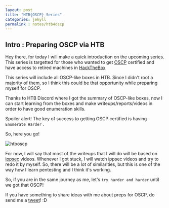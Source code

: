 ```yaml
---
layout: post
title: "HTB{OSCP} Series"
categories: jekyll
permalink : notes/htb4oscp
---
```


## Intro : Preparing OSCP via HTB

Hey there, for today I will make a quick introduction on the upcoming series. This series is targetted for those who wanted to get [OSCP](https://www.offensive-security.com/information-security-certifications/oscp-offensive-security-certified-professional/) certified and have access to retired machines in [HackTheBox](https://www.hackthebox.eu/home/machines/retired)

This series will include all OSCP-like boxes in HTB. Since I didn't root a majority of them, so I think this could be that opportunity while preparing myself for OSCP.

Thanks to HTB Discord where I got the summary of OSCP-like boxes, now I can start learning from the boxes and make writeups/reports/videos in order to have good enumeration skills.

Spoiler alert! The key of success to getting OSCP certified is having `Enumerate Harder` .

So, here you go!

![htboscp](/musubi/assets/htboscp/summary.jpg)

For now, I will say that most of the writeups that I will do will be based on [ippsec](https://www.youtube.com/channel/UCa6eh7gCkpPo5XXUDfygQQA) videos. Whenever I got stuck, I will watch ippsec videos and try to redo it by myself. So, there will be a lot of similarities, but this is one of the way how I learn pentesting and I think it's working.

So, if you are in the same journey as me, let's `try harder and harder` until we got that OSCP!

If you have something to share ideas with me about preps for OSCP, do send me a [tweet](https://twitter.com/yunaranyancat)! :D
